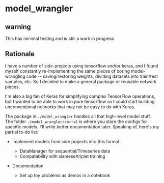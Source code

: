 # model_wrangler

## warning
This has minimal testing and is still a work in progress

## Rationale
I have a number of side-projects using tensorflow and/or keras, and I found myself constantly re-implementing the same pieces of boring model-wrangling code -- saving/restoring weights, dividing datasets into train/test samples, etc. So I decided to make a general package or reusable network pieces.

I'm also a big fan of Keras for simplifying complex TensorFlow operations, but I wanted to be able to work in pure tensorflow so I could start building unconventional networks that may not be easy to do with Keras.

The package in `./model_wrangler` handles all that high-level model stuff. The folder `./model_wrangler/corral` is where you store the configs for specific models. I'll write better documentation later. Speaking of, here's my partial to-do list:

* Implement models from side projects into this format
    * DataManager for sequential/Timeseries data
    * Compatability with siamese/triplet training

* Documentation
    * Set up toy problems as demos in a notebook